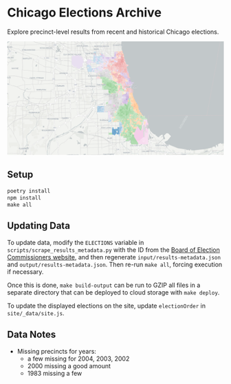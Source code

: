 # Chicago Elections Archive

Explore precinct-level results from recent and historical Chicago elections.

![Screenshot of northeast Illinois presidential results](./src/img/chi-elections-social.png "Screenshot of 2019 Chicago mayoral general election results")

## Setup

```shell
poetry install
npm install
make all
```

## Updating Data

To update data, modify the `ELECTIONS` variable in `scripts/scrape_results_metadata.py` with the ID from the [Board of Election Commissioners website](https://chicagoelections.gov/en/election-results.html), and then regenerate `input/results-metadata.json` and `output/results-metadata.json`. Then re-run `make all`, forcing execution if necessary.

Once this is done, `make build-output` can be run to GZIP all files in a separate directory that can be deployed to cloud storage with `make deploy`.

To update the displayed elections on the site, update `electionOrder` in `site/_data/site.js`.

## Data Notes

- Missing precincts for years:
  - a few missing for 2004, 2003, 2002
  - 2000 missing a good amount
  - 1983 missing a few
